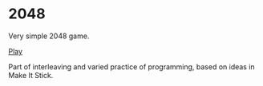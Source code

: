 # 2048

Very simple 2048 game.

[Play](https://k-swartz.github.io/2048/)

Part of interleaving and varied practice of programming, based on ideas in Make It Stick.
